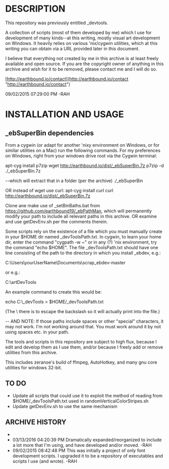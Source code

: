 # DESCRIPTION
This repository was previously entitled _devtools.

A collection of scripts (most of them developed by me) which I use for development of many kinds--at this writing, mostly visual art development on Windows. It heavily relies on various 'nix/cygwin utilities, which at this writing you can obtain via a URL provided later in this document.

I believe that everything not created by me in this archive is at least freely available and open source. If you are the copyright owner of anything in this archive and wish for it to be removed, please contact me and I will do so.

[http://earthbound.io/contact](http://earthbound.io/contact "http://earthbound.io/contact")

09/02/2015 07:29:00 PM -RAH

# INSTALLATION AND USAGE

## _ebSuperBin dependencies

From a cygwin (or adapt for another 'nixy environment on Windows, or for similar utilities on a Mac) run the following commands. For my preferences on Windows, right from your windows drive root via the Cygwin terminal:

apt-cyg install p7zip
wget http://earthbound.io/dist/_ebSuperBin.7z
p7zip -d ./_ebSuperBin.7z

--which will extract that in a folder (per the archive) ./_ebSuperBin

OR instead of wget use curl:
apt-cyg install curl
curl http://earthbound.io/dist/_ebSuperBin.7z

Clone ane make use of _setBinBaths.bat from https://github.com/earthbound19/_ebPathMan, which will permanently modify your path to include all relevant paths in this archive. OR examine and use getDevEnv.sh per the comments therein.

Some scripts rely on the existence of a file which you must manually create in your $HOME dir named _devToolsPath.txt. In cygwin, to learn your home dir, enter the command "cygpath -w ~" or in any (?) 'nix environment, try the command "echo $HOME". The file _devToolsPath.txt should have one line consisting of the path to the directory in which you install _ebdev, e.g.:

C:\Users\yourUserName\Documents\scrap\_ebdev-master

or e.g.:

C:\artDevTools

An example command to create this would be:

echo C:\\_devTools > $HOME/_devToolsPath.txt

(The \\ there is to escape the backslash so it will actually print into the file.)

-- AND NOTE: If those paths include spaces or other "special" characters, it may not work. I'm not working around that. You must work around it by not using spaces etc. in your path.

The tools and scripts in this repository are subject to high flux, because I edit and develop them as I use them, and/or because I freely add or remove utilities from this archive.

This includes zeranoe's build of ffmpeg, AutoHotkey, and many gnu core utilities for windows 32-bit.

## TO DO
- Update all scripts that could use it to exploit the method of reading from $HOME/_devToolsPath.txt used in randomVerticalColorStripes.sh
- Update getDevEnv.sh to use the same mechanism

## ARCHIVE HISTORY
- 
- 03/13/2016 04:20:39 PM Dramatically expanded/reorganized to include a lot more that I'm using, and have developed and/or moved. -RAH
- 09/02/2015 08:42:48 PM This was initially a project of only font development scripts. I upgraded it to be a repository of executables and scripts I use (and wrote). -RAH
